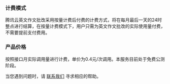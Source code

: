 
### 计费模式
腾讯云英文作文批改采用按量计费后付费的计费方式，将在每月最后一天的24时整点进行结算，在按量计费模式下，用户只需为英文作文批改的实际使用量付费，不需要提前支付费用。

### 产品价格
按照接口月实际调用量进行计费，单价为0.4元/次调用。本服务目前处于免费公测阶段。

当您遇到问题时，请 [联系我们](https://cloud.tencent.com/about/connect) 寻求相应的帮助。
